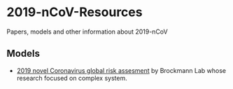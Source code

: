 # 2019-nCoV-Resources
Papers, models and other information about 2019-nCoV


## Models

* [2019 novel Coronavirus global risk assesment](http://rocs.hu-berlin.de/corona/) by Brockmann Lab whose research focused on complex system.